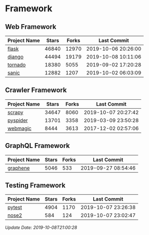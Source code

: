 # Framework

## Web Framework

| Project Name | Stars | Forks | Last Commit |
| ------------ | ----- | ----- | ----------- |
| [flask](https://github.com/pallets/flask) | 46840 | 12970 | 2019-10-06 20:26:00 |
| [django](https://github.com/django/django) | 44494 | 19179 | 2019-10-08 10:11:06 |
| [tornado](https://github.com/tornadoweb/tornado) | 18380 | 5055 | 2019-09-02 17:20:28 |
| [sanic](https://github.com/huge-success/sanic) | 12882 | 1207 | 2019-10-02 06:03:09 |

## Crawler Framework

| Project Name | Stars | Forks | Last Commit |
| ------------ | ----- | ----- | ----------- |
| [scrapy](https://github.com/scrapy/scrapy) | 34647 | 8060 | 2019-10-07 20:27:42 |
| [pyspider](https://github.com/binux/pyspider) | 13701 | 3358 | 2019-03-09 23:50:28 |
| [webmagic](https://github.com/code4craft/webmagic) | 8444 | 3613 | 2017-12-02 02:57:06 |

## GraphQL Framework

| Project Name | Stars | Forks | Last Commit |
| ------------ | ----- | ----- | ----------- |
| [graphene](https://github.com/graphql-python/graphene) | 5046 | 533 | 2019-09-27 08:54:46 |

## Testing Framework

| Project Name | Stars | Forks | Last Commit |
| ------------ | ----- | ----- | ----------- |
| [pytest](https://github.com/pytest-dev/pytest) | 4904 | 1170 | 2019-10-07 23:26:38 |
| [nose2](https://github.com/nose-devs/nose2) | 584 | 124 | 2019-10-07 23:02:47 |

*Update Date: 2019-10-08T21:00:28*